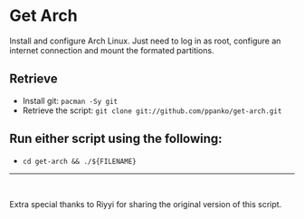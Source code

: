 # Get Arch 
Install and configure Arch Linux. Just need to log in as root, configure an internet connection and mount the formated partitions.

## Retrieve 
- Install git: `pacman -Sy git`
- Retrieve the script: `git clone git://github.com/ppanko/get-arch.git`

## Run either script using the following: 
- `cd get-arch && ./${FILENAME}`

---

&nbsp;

Extra special thanks to Riyyi for sharing the original version of this script. 
